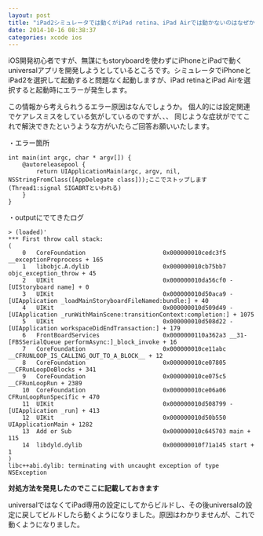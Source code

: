 ```yaml
---
layout: post
title: "iPad2シミュレータでは動くがiPad retina、iPad Airでは動かないのはなぜか"
date: 2014-10-16 08:38:37
categories: xcode ios
---
```

<p>iOS開発初心者ですが、無謀にもstoryboardを使わずにiPhoneとiPadで動くuniversalアプリを開発しようとしているところです。シミュレータでiPhoneとiPad2を選択して起動すると問題なく起動しますが、iPad retinaとiPad Airを選択すると起動時にエラーが発生します。</p>

<p>この情報から考えられうるエラー原因はなんでしょうか。
個人的には設定関連でケアレスミスをしている気がしているのですが、、、
同じような症状がでてこれで解決できたというような方がいたらご回答お願いいたします。</p>

<p>・エラー箇所</p>

<pre><code>int main(int argc, char * argv[]) {
    @autoreleasepool {
        return UIApplicationMain(argc, argv, nil, NSStringFromClass([AppDelegate class]));ここでストップします(Thread1:signal SIGABRTといわれる)
    }
}
</code></pre>

<p>・outputにでてきたログ</p>

<pre><code>&gt; (loaded)'
*** First throw call stack:
(
    0   CoreFoundation                      0x000000010cedc3f5 __exceptionPreprocess + 165
    1   libobjc.A.dylib                     0x000000010cb75bb7 objc_exception_throw + 45
    2   UIKit                               0x000000010da56cf0 -[UIStoryboard name] + 0
    3   UIKit                               0x000000010d50aca9 -[UIApplication _loadMainStoryboardFileNamed:bundle:] + 40
    4   UIKit                               0x000000010d509d49 -[UIApplication _runWithMainScene:transitionContext:completion:] + 1075
    5   UIKit                               0x000000010d508d22 -[UIApplication workspaceDidEndTransaction:] + 179
    6   FrontBoardServices                  0x0000000110a362a3 __31-[FBSSerialQueue performAsync:]_block_invoke + 16
    7   CoreFoundation                      0x000000010ce11abc __CFRUNLOOP_IS_CALLING_OUT_TO_A_BLOCK__ + 12
    8   CoreFoundation                      0x000000010ce07805 __CFRunLoopDoBlocks + 341
    9   CoreFoundation                      0x000000010ce075c5 __CFRunLoopRun + 2389
    10  CoreFoundation                      0x000000010ce06a06 CFRunLoopRunSpecific + 470
    11  UIKit                               0x000000010d508799 -[UIApplication _run] + 413
    12  UIKit                               0x000000010d50b550 UIApplicationMain + 1282
    13  Add or Sub                          0x000000010c645703 main + 115
    14  libdyld.dylib                       0x000000010f71a145 start + 1
)
libc++abi.dylib: terminating with uncaught exception of type NSException
</code></pre>

<p><strong>対処方法を発見したのでここに記載しておきます</strong></p>

<p>universalではなくてiPad専用の設定にしてからビルドし、その後universalの設定に戻してビルドしたら動くようになりました。原因はわかりませんが、これで動くようになりました。</p>
